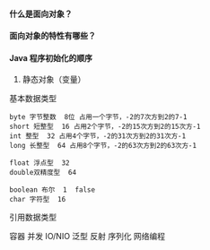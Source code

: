 
#### 什么是面向对象？

#### 面向对象的特性有哪些？

#### Java 程序初始化的顺序
1.  静态对象（变量）



基本数据类型
```text
byte 字节整数  8位 占用一个字节，-2的7次方到2的7-1
short 短整型  16 占用2个字节，-2的15次方到2的15次方-1
int 整型  32 占用4个字节，-2的31次方到2的31次方-1
long 长整型  64 占用8个字节，-2的63次方到2的63次方-1

float 浮点型  32
double双精度型  64

boolean 布尔  1  false
char 字符型  16
```
引用数据类型

容器
并发
IO/NIO
泛型
反射
序列化
网络编程